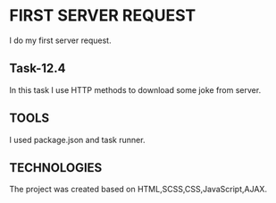 # FIRST SERVER REQUEST

I do my first server request.

## Task-12.4

In this task I use HTTP methods to download some joke from server.

## TOOLS 
I used package.json and task runner.

## TECHNOLOGIES 
The project was created based on HTML,SCSS,CSS,JavaScript,AJAX.
